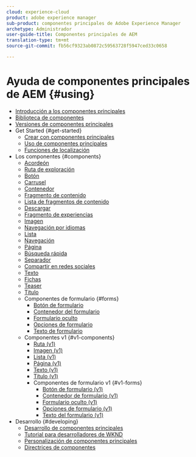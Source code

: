 ```yaml
---
cloud: experience-cloud
product: adobe experience manager
sub-product: componentes principales de Adobe Experience Manager
archetype: Administrador
user-guide-title: Componentes principales de AEM
translation-type: tm+mt
source-git-commit: fb56cf9323ab0872c59563728f5947ced33c0658

---
```



# Ayuda de componentes principales de AEM {#using}

+ [Introducción a los componentes principales](introduction.md)
+ [Biblioteca de componentes](http://opensource.adobe.com/aem-core-wcm-components/library.html)
+ [Versiones de componentes principales](versions.md)
+ Get Started {#get-started}
   + [Crear con componentes principales](authoring.md)
   + [Uso de componentes principales](using.md)
   + [Funciones de localización](localization.md)
+ Los componentes {#components}
   + [Acordeón](accordion.md)
   + [Ruta de exploración](breadcrumb.md)
   + [Botón](button.md)
   + [Carrusel](carousel.md)
   + [Contenedor](container.md)
   + [Fragmento de contenido](content-fragment-component.md)
   + [Lista de fragmentos de contenido](content-fragment-list.md)
   + [Descargar](download.md)
   + [Fragmento de experiencias](experience-fragment.md)
   + [Imagen](image.md)
   + [Navegación por idiomas](language-navigation.md)
   + [Lista](list.md)
   + [Navegación](navigation.md)
   + [Página](page.md)
   + [Búsqueda rápida](quick-search.md)
   + [Separador](separator.md)
   + [Compartir en redes sociales](sharing.md)
   + [Texto](text.md)
   + [Fichas](tabs.md)
   + [Teaser](teaser.md)
   + [Título](title.md)
   + Componentes de formulario {#forms}
      + [Botón de formulario](form-button.md)
      + [Contenedor del formulario](form-container.md)
      + [Formulario oculto](form-hidden.md)
      + [Opciones de formulario](form-options.md)
      + [Texto de formulario](form-text.md)
   + Componentes v1 {#v1-components}
      + [Ruta (v1)](breadcrumb-v1.md)
      + [Imagen (v1)](image-v1.md)
      + [Lista (v1)](list-v1.md)
      + [Página (v1)](page-v1.md)
      + [Texto (v1)](text-v1.md)
      + [Título (v1)](title-v1.md)
      + Componentes de formulario v1 {#v1-forms}
         + [Botón de formulario (v1)](form-button-v1.md)
         + [Contenedor de formulario (v1)](form-container-v1.md)
         + [Formulario oculto (v1)](form-hidden-v1.md)
         + [Opciones de formulario (v1)](form-options-v1.md)
         + [Texto del formulario (v1)](form-text-v1.md)
+ Desarrollo {#developing}
   + [Desarrollo de componentes principales](developing.md)
   + [Tutorial para desarrolladores de WKND](https://helpx.adobe.com/experience-manager/6-5/sites/developing/using/getting-started.html)
   + [Personalización de componentes principales](customizing.md)
   + [Directrices de componentes](guidelines.md)
